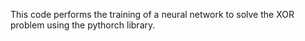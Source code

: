 This code performs the training of a neural network to solve the XOR problem using the pythorch library.
